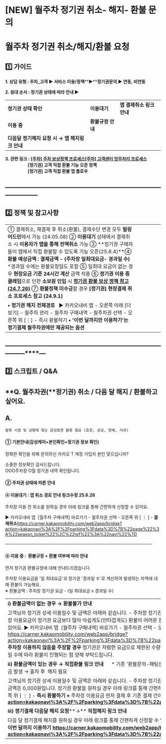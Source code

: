 # [NEW] 월주차 정기권 취소- 해지- 환불 문의

**월주차 정기권 취소/해지/환불 요청**
=======================

**1️⃣ 가이드**
-----------

**1. 상담 유형 : 주차\_고객 ▶ 서비스 이용/정책****▶****정기권문의 ▶ 연동, 비연동**

**2. 응대 순서 : 정기권 상태에 따라 안내 ▶**

|  |  |  |
| --- | --- | --- |
| **정기권 상태 확인** | **이용대기** | **앱 결제취소 링크 안내** |
| **이용 중** | **환불규정 안내**   |  |  | | --- | --- | | **환불금액 X** | **환불금액 없음 안내** | | **환불금액 O** | **예상환불 금액 + 앱 환불신청 링크 안내** | |
| **다음달 정기해지 요청 시 → 앱 해지링크 안내** |

**3. 관련 링크 :** [**[주차] 주차 보상정책 프로세스**](https://kakaomobilitysupport.zendesk.com/hc/ko/articles/35644611912089)**[[주차] 고객센터 업무처리 프로세스](https://kakaomobilitysupport.zendesk.com/hc/ko/articles/37049844772505)  
                      [정기권] 고객 직접 환불 기능 오픈 정책  
                      [정기권] 고객 직접 환불 앱 플로우**

**―****―****―****―****―****―****―****―****―****―****―****―****―****―****―****―****―****―****―****―****―****―****―****―****―****―****―****―****―**
-------------------------------------------------------------------------------------------------------------------------------------------------

**2️⃣ 정책 및 참고사항**
-----------------

|  |  |  |  |  |  |
| --- | --- | --- | --- | --- | --- |
| ① 결제취소, 재결제 후 취소(환불), 결제수단 변경 모두 **빌링 어드민**에서 가능 (24.05.08) ② **이용대기** 상태에서 결제취소 시 **이용자가 앱을 통해 전액취소** 가능 ③ **정기권 구매자들이 앱에서 직접 환불할 수 있도록 기능 오픈(25.6.4)**④ **환불 예상금액 : 결제금액 - (주차장 일최대요금- 경과일 수)** \*경과일 수에는 환불요청일도 포함 ⑤ 일최대 요금이 없는 경우 **현장요금 기준 24시간 계산** 금액 적용 ⑥ **정기권 이용 중 클레임**으로 인한 **소보원 인입** 시 [**정기권 환불 보상 정책 참고 (24.7.26)**](https://kakaomobilitysupport.zendesk.com/hc/ko/articles/35644611912089) ⑦ **환불정책 미수긍**할 경우 **[정기권] 현장결제 취소 프로세스 참고 (24.9.1)** | | | | | |
| **• 정기권 해지 전체경로**   ▶ 카카오내비 앱 - 오른쪽 아래 [더보기] - 월주차 관리 - 월주차 구매내역 - 월주차권 선택 - 오른쪽 위 [⋮] - 즉시 환불하기  **• '이번 달까지만 이용하기'는 정기결제 월주차권에만 제공되는 옵션** | | | | | |

**―****―****―****―****―****―****―****―****―****―****―****―****―****―****―****―****―****―****―****―****―****―****―****―****―****―****―****―**
--------------------------------------------------------------------------------------------------------------------------------------------

**3️⃣** **스크립트 / Q&A**
----------------------

**Q. 월주차권(****정기권) 취소 / 다음 달 해지 / 환불하고 싶어요.**
---------------------------------------------

**A.**
------

```
발화 시점 및 상황에 맞는 감성표현 활용 필요 (호응, 공감, 양해, 사과)
```

#### **① 기본안내(감성케어+본인확인+정기권 정보 확인)**

정확한 확인을 위해 문의하신 카카오 T 계정 가입자 본인 맞으십니까?  
  
소중한 정보확인 감사드립니다.  
OOO주차장 O월 정기권 내역 확인됩니다.

#### **② 주차권 상태에 따른 안내**

#### **ⓐ 이용대기 : 앱 취소 경로 안내 링크수정 25.6.26**

주차장 이용 전 취소를 원하실 경우 아래 링크를 통해 간편하게 신청할 수 있어요.  
  
▶ 카카오내비 앱  [월주차 구매내역] 바로가기 - 월주차권 선택 - 오른쪽 위 [ ⋮ ] - **결제취소**<https://carner.kakaomobility.com/web2app/bridge?action=kakaonavi%3A%2F%2Fparking%3Fdata%3D%7B%22page%22%3A%22season_ticket%22%2C%22ref%22%3A%22navi%22%7D>

────────────────────────────────────────────────

#### **ⓑ 이용 중 :  환불규정 + 환불 여부에 따라 안내**

먼저 정기권 환불규정에 대해 안내드리겠습니다.  
  
주차장 이용요금을 '일 최대요금'과 정기권 '경과일 수'로 계산하여 발생하는 차액에 대해 환불이 가능해요.  
※ 환불금액 : 주차장 정기권 요금 - (일 최대요금 x 경과일 수)

|  |
| --- |
| **ⅰ) 환불금액이 없는 경우 → 환불불가 안내** |
| 고객님의 정기권 상세 이용일수 및 금액은 아래와 같습니다.  - 주차장 정기권 요금 : 0,000원 - 일 최대요금 : 0,000원 - 경과일 수 : 00일  환불요금을 계산했을 때 주차장 이용요금이 정기권 요금보다 많아 아쉽게도(안타깝게도) 환불이 어려운 점 양해 부탁드립니다.  만약 정기권 바로 이용해지를 원하신다면 아래 링크를 통해 해지할 수 있어요.  ▶ 카카오내비 앱  [월주차 구매내역] 바로가기 - 월주차권 선택 - 오른쪽 위 [ ⋮ ] - **즉시 환불하기** - **해지하기**  <https://carner.kakaomobility.com/web2app/bridge?action=kakaonavi%3A%2F%2Fparking%3Fdata%3D%7B%22page%22%3A%22season_ticket%22%2C%22ref%22%3A%22navi%22%7D>    **> 주차장 이용하지 않음을 주장할 경우**  정기권은 저렴한 요금으로 제한된 수량을 판매하고 있어요. 실제 고객님께서 주차장을 이용하지 않으셨더라도 중도환불 시에는 경과일 수에 따라 환불이 진행되는 점 양해 부탁드립니다. |
| **ⅱ) 환불금액이 있는 경우** **→** **직접환불 링크 안내**      \* 기존 '환불문의-채팅상담 연결'로 확인될 경우 앱 업데이트 안내       \* 입차 여부 확인! 출차 전 해지 시 금일 주차요금 발생 → 출차 후  해지 필요 |
| 고객님의 정기권 상세 이용일수 및 금액은 아래와 같습니다.  - 주차장 정기권 요금 : 0,000원 - 일 최대요금 : 0,000원 - 경과일 수 : 00일  오늘 날짜로 해지 시 환불예상 금액은 0,000원입니다.  정기권 환불을 원하실 경우 아래 링크를 통해 간편하게 신청할 수 있어요.  ▶ 카카오내비 앱  [월주차 구매내역] 바로가기 - 월주차권 선택 - 오른쪽 위 [ ⋮ ] - **즉시 환불하기** ※ 주차장 이용요금 먼저 결제 후 기존 결제 건이 전액 환불됩니다.  **<https://carner.kakaomobility.com/web2app/bridge?action=kakaonavi%3A%2F%2Fparking%3Fdata%3D%7B%22page%22%3A%22season_ticket%22%2C%22ref%22%3A%22navi%22%7D>** |
| **ⅲ) 정기결제 다음달 해지 요청****→** **직접해지 링크 안내** |
| 다음 달 정기결제 해지를 원하실 경우 아래 링크를 통해 간편하게 신청할 수 있어요.  ▶ 카카오내비 앱  [월주차 구매내역] 바로가기 - 월주차권 선택 - 오른쪽 위 [ ⋮ ] - **이번 달까지 이용하기**  **<https://carner.kakaomobility.com/web2app/bridge?action=kakaonavi%3A%2F%2Fparking%3Fdata%3D%7B%22page%22%3A%22season_ticket%22%2C%22ref%22%3A%22navi%22%7D>** |